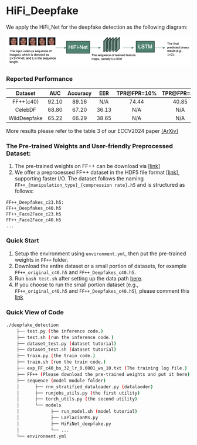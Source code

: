 # HiFi_Deepfake

We apply the HiFi_Net for the deepfake detection as the following diagram:

<p align="center">
  <img src="https://github.com/CHELSEA234/HiFi_IFDL/blob/main/figures/HiFi_deepfake.png" alt="drawing" width="1000"/>
</p>

### Reported Performance
<center>
  
| Dataset | AUC | Accuracy | EER | TPR@FPR=**$10$**% |TPR@FPR=**$1$**% | 
|:----:|:----:|:----:|:----:|:----:|:----:|
|FF++(c40)|$92.10$|$89.16$|N/A|$74.44$|$40.85$
|CelebDF|$68.80$|$67.20$|$36.13$|N/A|N/A
|WildDeepfake|$65.22$|$66.29$|$38.65$|N/A|N/A
  
</center>

More results please refer to the table $3$ of our ECCV2024 paper [[ArXiv]](https://arxiv.org/pdf/2402.00126)

### The Pre-trained Weights and User-friendly Preprocessed Dataset:
1. The pre-trained weights on FF++ can be download via [[link]](https://drive.google.com/drive/folders/1AElYlVxsahgGIua3m3Kj2VhSc3S7ADLJ?usp=sharing)
2. We offer a preprocessed FF++ dataset in the HDF5 file format [[link]](https://drive.google.com/drive/folders/1ovuurFCkBfmcMq7HKO5ph36U1QyL75UA?usp=sharing), supporting faster I/O. The dataset follows the naming ```FF++_{manipulation_type}_{compression rate}.h5``` and is structured as follows:
```
FF++_Deepfakes_c23.h5:
FF++_Deepfakes_c40.h5
FF++_Face2Face_c23.h5
FF++_Face2Face_c40.h5
...
```

### Quick Start
1. Setup the environment using ```environment.yml```, then put the pre-trained weights in ```FF++``` folder.
2. Download the entire dataset or a small portion of datasets, for example ```FF++_original_c40.h5``` and ```FF++_Deepfakes_c40.h5```.
3. Run `bash test.sh` after setting up the data path [here](https://github.com/CHELSEA234/HiFi_IFDL/blob/main/applications/deepfake_detection/test.py#L106).
4. If you choose to run the small portion dataset (e.g., ```FF++_original_c40.h5``` and ```FF++_Deepfakes_c40.h5```), please comment this [link](https://github.com/CHELSEA234/HiFi_IFDL/blob/main/applications/deepfake_detection/test.py#L34)

### Quick View of Code
```bash
./deepfake_detection
    ├── test.py (the inference code.)
    ├── test.sh (run the inference code.)
    ├── dataset_test.py (dataset tutorial)
    ├── dataset_test.sh (dataset tutorial)
    ├── train.py (the train code.)
    ├── train.sh (run the train code.)
    ├── exp_FF_c40_bs_32_lr_0.0001_ws_10.txt (The training log file.)
    ├── FF++ (Please download the pre-trained weights and put it here)
    ├── sequence (model module folder)
    │      ├── rnn_stratified_dataloader.py (datalaoder)
    │      ├── runjobs_utils.py (the first utility)
    │      ├── torch_utils.py (the second utility)
    │      └── models
    │            ├── run_model.sh (model tutorial)
    │            ├── LaPlacianMs.py
    │            ├── HiFiNet_deepfake.py
    │            └── ...
    └── environment.yml
```
